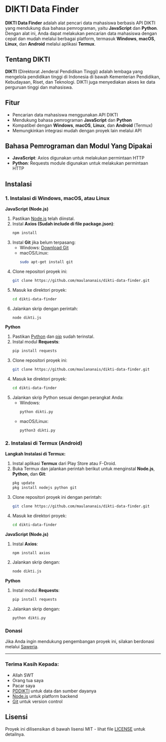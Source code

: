 # DIKTI Data Finder

**DIKTI Data Finder** adalah alat pencari data mahasiswa berbasis API DIKTI yang mendukung dua bahasa pemrograman, yaitu **JavaScript** dan **Python**. Dengan alat ini, Anda dapat melakukan pencarian data mahasiswa dengan cepat dan mudah melalui berbagai platform, termasuk **Windows**, **macOS**, **Linux**, dan **Android** melalui aplikasi **Termux**.

## Tentang DIKTI
**DIKTI** (Direktorat Jenderal Pendidikan Tinggi) adalah lembaga yang mengelola pendidikan tinggi di Indonesia di bawah Kementerian Pendidikan, Kebudayaan, Riset, dan Teknologi. DIKTI juga menyediakan akses ke data perguruan tinggi dan mahasiswa.

## Fitur
- Pencarian data mahasiswa menggunakan API DIKTI
- Mendukung bahasa pemrograman **JavaScript** dan **Python**
- Kompatibel dengan **Windows**, **macOS**, **Linux**, dan **Android** (Termux)
- Memungkinkan integrasi mudah dengan proyek lain melalui API

## Bahasa Pemrograman dan Modul Yang Dipakai
- **JavaScript**: Axios digunakan untuk melakukan permintaan HTTP
- **Python**: Requests module digunakan untuk melakukan permintaan HTTP

## Instalasi

### 1. Instalasi di Windows, macOS, atau Linux
**JavaScript (Node.js)**
1. Pastikan [Node.js](https://nodejs.org/) telah diinstal.
2. Instal **Axios (Sudah include di file package.json)**:
   ```bash
   npm install
   ```
3. Instal **Git** jika belum terpasang:
   - Windows: [Download Git](https://git-scm.com/download/win)
   - macOS/Linux:
     ```bash
     sudo apt-get install git
     ```
4. Clone repositori proyek ini:
   ```bash
   git clone https://github.com/maulananais/dikti-data-finder.git
   ```
5. Masuk ke direktori proyek:
   ```bash
   cd dikti-data-finder
   ```
6. Jalankan skrip dengan perintah:
   ```bash
   node dikti.js
   ```

**Python**
1. Pastikan [Python](https://www.python.org/) dan [pip](https://pip.pypa.io/en/stable/installation/) sudah terinstal.
2. Instal modul **Requests**:
   ```bash
   pip install requests
   ```
3. Clone repositori proyek ini:
   ```bash
   git clone https://github.com/maulananais/dikti-data-finder.git
   ```
4. Masuk ke direktori proyek:
   ```bash
   cd dikti-data-finder
   ```
5. Jalankan skrip Python sesuai dengan perangkat Anda:
   - Windows:
     ```bash
     python dikti.py
     ```
   - macOS/Linux:
     ```bash
     python3 dikti.py
     ```

### 2. Instalasi di Termux (Android)
**Langkah Instalasi di Termux:**
1. Instal aplikasi **Termux** dari Play Store atau F-Droid.
2. Buka Termux dan jalankan perintah berikut untuk menginstal **Node.js**, **Python**, dan **Git**:
   ```bash
   pkg update
   pkg install nodejs python git
   ```
3. Clone repositori proyek ini dengan perintah:
   ```bash
   git clone https://github.com/maulananais/dikti-data-finder.git
   ```
4. Masuk ke direktori proyek:
   ```bash
   cd dikti-data-finder
   ```

**JavaScript (Node.js)**
1. Instal **Axios**:
   ```bash
   npm install axios
   ```
2. Jalankan skrip dengan:
   ```bash
   node dikti.js
   ```

**Python**
1. Instal modul **Requests**:
   ```bash
   pip install requests
   ```
2. Jalankan skrip dengan:
   ```bash
   python dikti.py
   ```

### Donasi

Jika Anda ingin mendukung pengembangan proyek ini, silakan berdonasi melalui [Saweria](https://saweria.co/maulananais).

---

### Terima Kasih Kepada:
- Allah SWT
- Orang tua saya
- Pacar saya
- [PDDIKTI](https://pddikti.kemdikbud.go.id) untuk data dan sumber dayanya
- [Node.js](https://nodejs.org) untuk platform backend
- [Git](https://git-scm.com) untuk version control

## Lisensi
Proyek ini dilisensikan di bawah lisensi MIT - lihat file [LICENSE](LICENSE) untuk detailnya.
